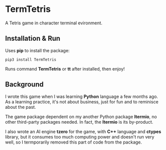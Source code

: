 # TermTetris
A Tetris game in character terminal evironment.

## Installation & Run
Uses **pip** to install the package:

`pip3 install TermTetris`

Runs command **TermTetris** or **tt** after installed, then enjoy!

## Background
I wrote this game when I was learning **Python** language a few months ago. As a learning practice, it's not about business, just for fun and to reminisce about the past.

The game package dependent on my another Python package **ltermio**, no other third-party packages needed. In fact, the **ltermio** is its by-product.

I also wrote an AI engine **tzero** for the game, with **C++** language and **ctypes** library, but it consumes too much computing power and doesn't run very well, so I termporarily removed this part of code from the package.
